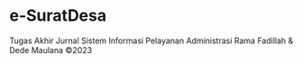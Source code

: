 # e-SuratDesa
Tugas Akhir Jurnal Sistem Informasi Pelayanan Administrasi
Rama Fadillah & Dede Maulana
©2023